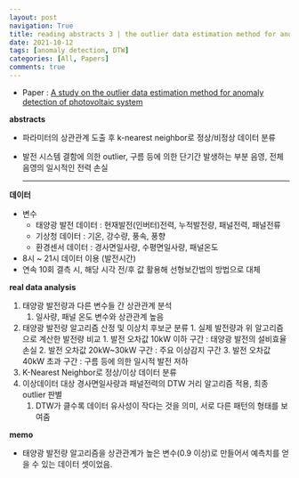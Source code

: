 ```yaml
---
layout: post
navigation: True
title: reading abstracts 3 | the outlier data estimation method for anomaly detection 
date: 2021-10-12
tags: [anomaly detection, DTW]
categories: [All, Papers]
comments: true
---
```


- Paper : [A study on the outlier data estimation method for anomaly detection of photovoltaic system](https://www.koreascience.or.kr/article/JAKO202019962560548.pdf)
    
**abstracts**
- 파라미터의 상관관계 도출 후 k-nearest neighbor로  정상/비정상 데이터 분류
- 발전 시스템 결함에 의한 outlier, 구름 등에 의한 단기간 발생하는 부분 음영, 전체음영의 일시적인 전력 손실

  ---
  
  
**데이터**
- 변수
	- 태양광 발전 데이터 : 현재발전(인버터)전력, 누적발전량, 패널전력, 패널전류
	- 기상청 데이터 : 기온, 강수량, 풍속, 풍향
	- 환경센서 데이터 : 경사면일사량, 수평면일사량, 패널온도
- 8시 ~ 21시 데이터 이용 (발전시간)
- 연속 10회 결측 시, 해당 시각 전/후 값 활용해 선형보간법의 방법으로 대체
	
	
	
**real data analysis**
1. 태양광 발전량과 다른 변수들 간 상관관계 분석 
	1.  일사량, 패널 온도 변수와 상관관계 높음
2. 태양광 발전량 알고리즘 산정 및 이상치 후보군 분류
		1. 실제 발전량과 위 알고리즘으로 계산한 발전량 비교
			1. 발전 오차값 10kW 이하 구간 : 태양광 발전의 설비효율 손실
			2. 발전 오차값 20kW~30kW 구간 : 주요 이상감지 구간
			3. 발전 오차값 40kW 초과 구간 : 구름 등에 의한 일시적 발전 저하
3. K-Nearest Neighbor로 정상/이상 데이터 분류
4. 이상데이터 대상 경사면일사량과 패널전력의 DTW 거리 알고리즘 적용, 최종 outlier 판별
	1. DTW가 클수록 데이터 유사성이 작다는 것을 의미, 서로 다른 패턴의 형태를 보여줌


**memo**
- 태양광 발전량 알고리즘을 상관관계가 높은 변수(0.9 이상)로 만들어서 예측치를 얻을 수 있는 데이터 셋이었음.